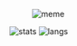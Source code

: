 <figure style="max-width: 350px;">
  <img src="https://i.imgflip.com/4fykb2.jpg" alt="meme">
</figure>

![stats](https://github-readme-stats.vercel.app/api?username=jawira&show_icons=true&theme=gruvbox)
![langs](https://github-readme-stats.vercel.app/api/top-langs?username=jawira&show_icons=true&theme=gruvbox&layout=compact) 

